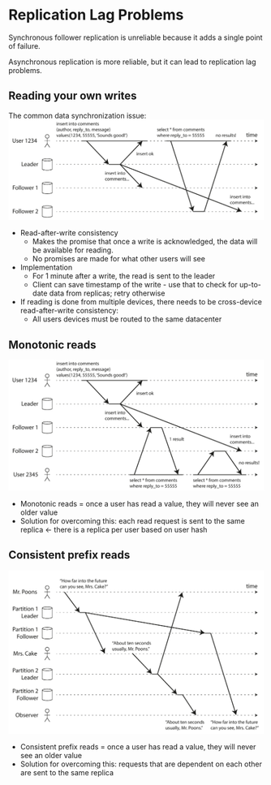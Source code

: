 # Replication Lag Problems

Synchronous follower replication is unreliable because it adds a single point of failure.

Asynchronous replication is more reliable, but it can lead to replication lag problems.

## Reading your own writes
The common data synchronization issue:
![sync_issues.png](sync_issues.png)

- Read-after-write consistency
  - Makes the promise that once a write is acknowledged, the data will be available for reading.
  - No promises are made for what other users will see
- Implementation
  - For 1 minute after a write, the read is sent to the leader
  - Client can save timestamp of the write - use that to check for up-to-date data from replicas; retry otherwise
- If reading is done from multiple devices, there needs to be cross-device read-after-write consistency:
  - All users devices must be routed to the same datacenter

## Monotonic reads

![img.png](monotonic.png)

- Monotonic reads = once a user has read a value, they will never see an older value
- Solution for overcoming this: each read request is sent to the same replica <- there is a replica per user based on user hash

## Consistent prefix reads

![img.png](prefix_read.png)

- Consistent prefix reads = once a user has read a value, they will never see an older value
- Solution for overcoming this: requests that are dependent on each other are sent to the same replica

